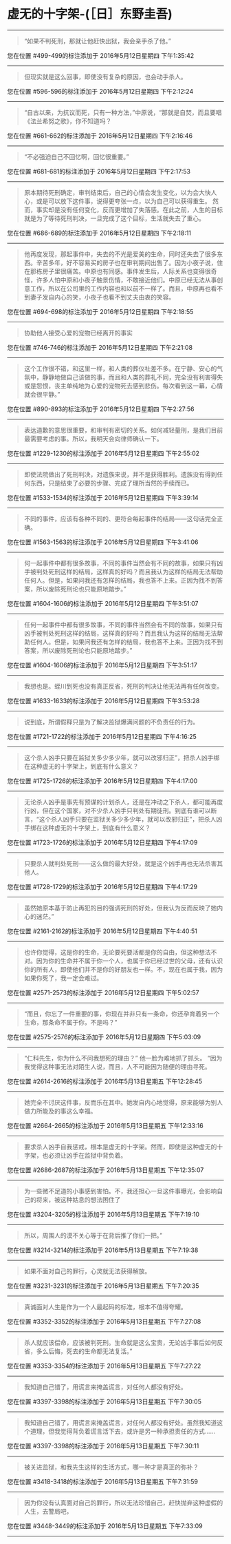 # 虚无的十字架-(［日］东野圭吾)

---

> “如果不判死刑，那就让他赶快出狱，我会亲手杀了他。”

您在位置 #499-499的标注添加于 2016年5月12日星期四 下午1:35:42

---

> 但现实就是这么回事，即使没有复杂的原因，也会动手杀人。

您在位置 #596-596的标注添加于 2016年5月12日星期四 下午2:12:24

---

> “自古以来，为抗议而死，只有一种方法，”中原说，“那就是自焚，而且要唱《法兰希努之歌》，你不知道吗？

您在位置 #661-662的标注添加于 2016年5月12日星期四 下午2:16:46

---

> “不必强迫自己不回忆啊，回忆很重要。”

您在位置 #681-681的标注添加于 2016年5月12日星期四 下午2:17:53

---

> 原本期待死刑确定，审判结束后，自己的心情会发生变化，以为会大快人心，或是可以放下这件事，说得更夸张一点，以为自己可以获得重生。 然而，事实却是没有任何变化，反而更增加了失落感。在此之前，人生的目标就是为了等待死刑判决，一旦完成了这个目标，生活就失去了重心。

您在位置 #686-689的标注添加于 2016年5月12日星期四 下午2:18:11

---

> 他再度发现，那起事件中，失去的不光是爱美的生命，同时还失去了很多东西。辛苦多年，好不容易买的房子也在审判期间出售了。因为小夜子说，住在那栋房子里很痛苦。中原也有同感。事件发生后，人际关系也变得很奇怪，许多人怕中原和小夜子触景伤情，不敢接近他们。中原已经无法从事创意工作，所以在公司里的工作内容也和以前不一样了。而且，中原再也看不到妻子发自内心的笑，小夜子也看不到丈夫由衷的笑容。

您在位置 #694-698的标注添加于 2016年5月12日星期四 下午2:18:55

---

> 协助他人接受心爱的宠物已经离开的事实

您在位置 #746-746的标注添加于 2016年5月12日星期四 下午2:21:08

---

> 这个工作很不错，和这里一样，和人类的葬仪社差不多。在宁静、安心的气氛中，静静地做自己该做的事，而且和人类的葬礼不同，完全没有利害得失或是怨恨，丧主单纯地为心爱的宠物死去感到悲伤。每次看到这一幕，心情就会很平静。”

您在位置 #890-893的标注添加于 2016年5月12日星期四 下午2:27:56

---

> 表达道歉的意思很重要，和审判有密切的关系。如何减轻量刑，是我们目前最需要考虑的事。所以，我明天会向律师确认一下。

您在位置 #1229-1230的标注添加于 2016年5月12日星期四 下午2:55:02

---

> 即使法院做出了死刑判决，对遗族来说，并不是获得胜利。遗族没有得到任何东西，只是结束了必要的步骤、完成了理所当然的手续而已。

您在位置 #1533-1534的标注添加于 2016年5月12日星期四 下午3:39:14

---

> 不同的事件，应该有各种不同的、更符合每起事件的结局——这句话完全正确。

您在位置 #1563-1563的标注添加于 2016年5月12日星期四 下午3:41:06

---

> 何一起事件中都有很多故事，不同的事件当然会有不同的故事，如果只有凶手被判处死刑这样的结局，这样真的好吗？而且我认为这样的结局无法帮助任何人。但是，如果问我还有怎样的结局，我也答不上来。正因为找不到答案，所以废除死刑论也只能原地踏步。”

您在位置 #1604-1606的标注添加于 2016年5月12日星期四 下午3:51:07

---

> 任何一起事件中都有很多故事，不同的事件当然会有不同的故事，如果只有凶手被判处死刑这样的结局，这样真的好吗？而且我认为这样的结局无法帮助任何人。但是，如果问我还有怎样的结局，我也答不上来。正因为找不到答案，所以废除死刑论也只能原地踏步。”

您在位置 #1604-1606的标注添加于 2016年5月12日星期四 下午3:51:17

---

> 我想也是。蛭川到死也没有真正反省，死刑的判决让他无法再有任何改变。

您在位置 #1633-1633的标注添加于 2016年5月12日星期四 下午3:53:28

---

> 说到底，所谓假释只是为了解决监狱爆满问题的不负责任的行为。

您在位置 #1721-1722的标注添加于 2016年5月12日星期四 下午4:16:25

---

> 这个杀人凶手只要在监狱关多少多少年，就可以改邪归正”，把杀人凶手绑在这种虚无的十字架上，到底有什么意义？

您在位置 #1725-1726的标注添加于 2016年5月12日星期四 下午4:17:00

---

> 无论杀人凶手是事先有预谋的计划杀人，还是在冲动之下杀人，都可能再度行凶，但在这个国家，对不少杀人凶手只判处有期徒刑。到底有谁可以断言，“这个杀人凶手只要在监狱关多少多少年，就可以改邪归正”，把杀人凶手绑在这种虚无的十字架上，到底有什么意义？

您在位置 #1723-1726的标注添加于 2016年5月12日星期四 下午4:17:09

---

> 只要杀人就判处死刑——这么做的最大好处，就是这个凶手再也无法杀害其他人。

您在位置 #1728-1729的标注添加于 2016年5月12日星期四 下午4:17:29

---

> 虽然她原本基于防止再犯的目的强调死刑的好处，但我认为反而反映了她内心的迷茫。”

您在位置 #2161-2162的标注添加于 2016年5月12日星期四 下午4:40:51

---

> 也许你觉得，这是你的生命，无论要死要活都是你的自由，但这种想法不对。因为你的生命并不属于你一个人，也属于你已经过世的父母，还有认识你的所有人，即使他们并不是你的好朋友也一样。不，现在也属于我，因为如果你死了，我一定会难过。

您在位置 #2571-2573的标注添加于 2016年5月12日星期四 下午5:02:57

---

> “而且，你忘了一件重要的事，你现在并非只有一条命，你还孕育着另一个生命，那条命不属于你，不是吗？”

您在位置 #2575-2576的标注添加于 2016年5月12日星期四 下午5:03:09

---

> “仁科先生，你为什么不问我想死的理由？” 他一脸为难地抓了抓头。 “因为我觉得这种事无法对陌生人说，而且，人不可能因为随便的理由寻死。

您在位置 #2614-2616的标注添加于 2016年5月13日星期五 下午12:28:45

---

> 她完全不讨厌这件事，反而乐在其中。她发自内心地觉得，原来能够为别人做力所能及的事这么幸福。

您在位置 #2664-2665的标注添加于 2016年5月13日星期五 下午12:33:16

---

> 要求杀人凶手自我惩戒，根本是虚无的十字架。然而，即使是这种虚无的十字架，也必须让凶手在监狱中背负着。

您在位置 #2686-2687的标注添加于 2016年5月13日星期五 下午12:35:07

---

> 为一些微不足道的小事感到害怕。不，我还担心一旦这件事曝光，会影响自己的将来，被这种姑息的想法困住了

您在位置 #3204-3205的标注添加于 2016年5月13日星期五 下午7:19:10

---

> 所以，周围人的漠不关心等于在背后推了你们一把。”

您在位置 #3214-3214的标注添加于 2016年5月13日星期五 下午7:19:38

---

> 如果不面对自己的罪行，心灵就无法获得解放。

您在位置 #3231-3231的标注添加于 2016年5月13日星期五 下午7:20:35

---

> 真诚面对人生是作为一个人最起码的标准，根本不值得夸耀。

您在位置 #3352-3352的标注添加于 2016年5月13日星期五 下午7:27:08

---

> 杀人就应该偿命，应该被判死刑。生命就是这么宝贵，无论凶手事后如何反省，多么后悔，死去的生命都无法复活。”

您在位置 #3353-3354的标注添加于 2016年5月13日星期五 下午7:27:22

---

> 我知道自己错了，用谎言来掩盖谎言，对任何人都没有好处。

您在位置 #3397-3398的标注添加于 2016年5月13日星期五 下午7:30:05

---

> 我知道自己错了，用谎言来掩盖谎言，对任何人都没有好处。虽然我知道这个道理，但我觉得背负着谎言活下去，或许是另一种承担责任的方式……

您在位置 #3397-3398的标注添加于 2016年5月13日星期五 下午7:30:11

---

> 被关进监狱，和我先生这样的生活方式，哪一种才是真正的弥补？

您在位置 #3418-3418的标注添加于 2016年5月13日星期五 下午7:31:59

---

> 因为你没有认真面对自己的罪行，所以无法珍惜自己，赶快抛弃这种虚假的人生，去警局吧，

您在位置 #3448-3449的标注添加于 2016年5月13日星期五 下午7:33:09

---

